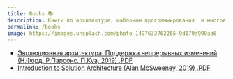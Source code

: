 ```yaml
---
title: Books 📚
description: Книги по архитектуре, шаблонам программирования  и многое другое...
permalink: /books
image: https://images.unsplash.com/photo-1497633762265-9d179a990aa6
---
```


- [Эволюционная архитектура. Поддержка непрерывных изменений (Н.Форд, Р.Парсонс, П.Куа, 2019) .PDF](https://drive.google.com/file/d/1wrxpxM0A2rOxthLGA-DRExCXuYzNbqDU/view?usp=sharing)
- [Introduction to Solution Architecture (Alan McSweeney, 2019) .PDF](https://drive.google.com/file/d/1n9B1qxWRaC53ECs6IGRPNSfai2YSaruk/view?usp=sharing)
